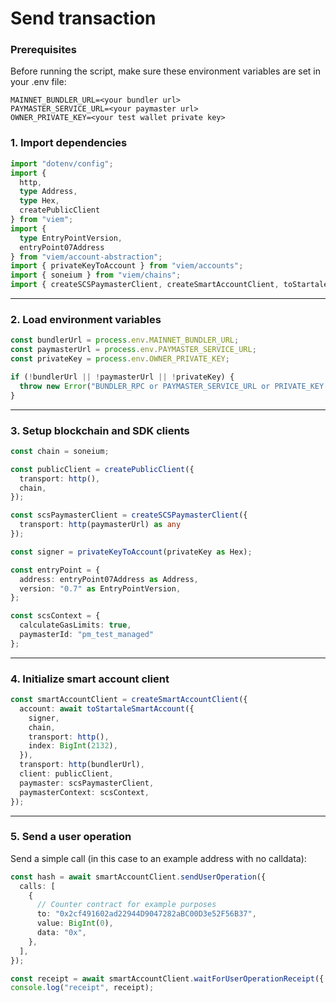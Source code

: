 # Send transaction

### Prerequisites

Before running the script, make sure these environment variables are set in your .env file:
```env
MAINNET_BUNDLER_URL=<your bundler url>
PAYMASTER_SERVICE_URL=<your paymaster url>
OWNER_PRIVATE_KEY=<your test wallet private key>
```

### 1. Import dependencies

```ts
import "dotenv/config";
import {
  http,
  type Address,
  type Hex,
  createPublicClient
} from "viem";
import {
  type EntryPointVersion,
  entryPoint07Address
} from "viem/account-abstraction";
import { privateKeyToAccount } from "viem/accounts";
import { soneium } from "viem/chains";
import { createSCSPaymasterClient, createSmartAccountClient, toStartaleSmartAccount } from "@startale-scs/aa-sdk";
```

---

### 2. Load environment variables

```ts
const bundlerUrl = process.env.MAINNET_BUNDLER_URL;
const paymasterUrl = process.env.PAYMASTER_SERVICE_URL;
const privateKey = process.env.OWNER_PRIVATE_KEY;

if (!bundlerUrl || !paymasterUrl || !privateKey) {
  throw new Error("BUNDLER_RPC or PAYMASTER_SERVICE_URL or PRIVATE_KEY is not set");
}
```

---

### 3. Setup blockchain and SDK clients

```ts
const chain = soneium;

const publicClient = createPublicClient({
  transport: http(),
  chain,
});

const scsPaymasterClient = createSCSPaymasterClient({
  transport: http(paymasterUrl) as any
});

const signer = privateKeyToAccount(privateKey as Hex);

const entryPoint = {
  address: entryPoint07Address as Address,
  version: "0.7" as EntryPointVersion,
};

const scsContext = {
  calculateGasLimits: true,
  paymasterId: "pm_test_managed"
};
```

---

### 4. Initialize smart account client

```ts
const smartAccountClient = createSmartAccountClient({
  account: await toStartaleSmartAccount({
    signer,
    chain,
    transport: http(),
    index: BigInt(2132),
  }),
  transport: http(bundlerUrl),
  client: publicClient,
  paymaster: scsPaymasterClient,
  paymasterContext: scsContext,
});
```

---

### 5. Send a user operation

Send a simple call (in this case to an example address with no calldata):

```ts
const hash = await smartAccountClient.sendUserOperation({
  calls: [
    {
      // Counter contract for example purposes
      to: "0x2cf491602ad22944D9047282aBC00D3e52F56B37",
      value: BigInt(0),
      data: "0x",
    },
  ],
});

const receipt = await smartAccountClient.waitForUserOperationReceipt({ hash });
console.log("receipt", receipt);
```

